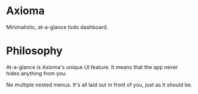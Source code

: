 # Axioma

Minimalistic, at-a-glance todo dashboard.

# Philosophy

At-a-glance is Axioma's unique UI feature. It means that the app never hides anything from you.

No multiple nested menus. It's all laid out in front of you, just as it should be.
